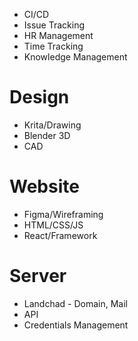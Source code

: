 - CI/CD
- Issue Tracking
- HR Management
- Time Tracking
- Knowledge Management

# Design
- Krita/Drawing
- Blender 3D
- CAD

# Website
- Figma/Wireframing
- HTML/CSS/JS
- React/Framework

# Server
- Landchad - Domain, Mail
- API
- Credentials Management
